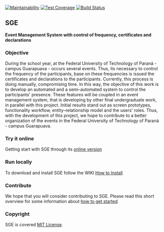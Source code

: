 [![Maintainability](https://api.codeclimate.com/v1/badges/f5b22054f71b4908acbb/maintainability)](https://codeclimate.com/github/utfpr-gp-tsi/SGE/maintainability)
[![Test Coverage](https://api.codeclimate.com/v1/badges/f5b22054f71b4908acbb/test_coverage)](https://codeclimate.com/github/utfpr-gp-tsi/SGE/test_coverage)
[![Build Status](https://travis-ci.org/utfpr-gp-tsi/SGE.svg?branch=master)](https://travis-ci.org/utfpr-gp-tsi/SGE)

## SGE
 **Event Management System with control of frequency, certificates and declarations**

### Objective
During the school year, at the Federal University of Technology of Paraná -
campus Guarapuava - occurs several events. Thus, its necessary to control the
frequency of the participants,  base on these frequencies is issued the
certificates and declarations to the participants. Currently, this process is
doing manually, compromising time. In this way, the objective of this work is
to develop an automated and a semi-automated system to control the
participants' presence. These features will be coupled in an event management
system, that is developing by other final undergraduate work, in parallel with
this project. Initial results stand out as screen prototypes, functionality
workflow,  entity–relationship model and the users' roles. Thus, with the
development of this project, we hope to contribute to a better organization of
the events in the Federal University of Technology of Paraná - campus
Guarapuava.


### Try it online
Getting start with SGE through its [online version](#)

### Run locally
To download and install SGE follow the WIKI [How to Install](#)

### Contribute
We hope that you will consider contributing to SGE. Please read this short overview for some information about [how to get started](#)

### Copyright
SGE is covered [MIT License](https://opensource.org/licenses/MIT).
